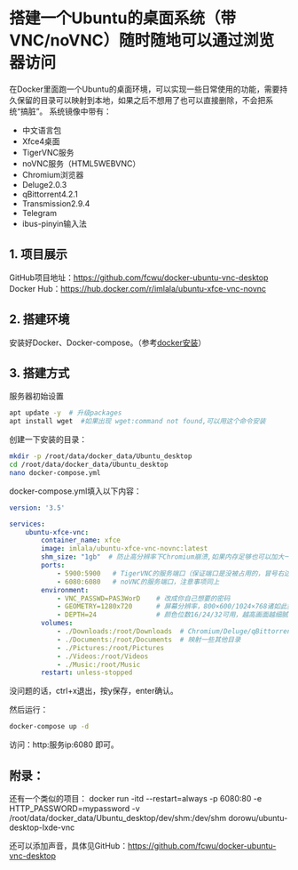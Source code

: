 # 搭建一个Ubuntu的桌面系统（带VNC/noVNC）随时随地可以通过浏览器访问
在Docker里面跑一个Ubuntu的桌面环境，可以实现一些日常使用的功能，需要持久保留的目录可以映射到本地，如果之后不想用了也可以直接删除，不会把系统“搞脏”。
系统镜像中带有：
- 中文语言包
- Xfce4桌面
- TigerVNC服务
- noVNC服务（HTML5WEBVNC）
- Chromium浏览器
- Deluge2.0.3
- qBittorrent4.2.1
- Transmission2.9.4
- Telegram
- ibus-pinyin输入法

## 1. 项目展示
GitHub项目地址：https://github.com/fcwu/docker-ubuntu-vnc-desktop  
Docker Hub：https://hub.docker.com/r/imlala/ubuntu-xfce-vnc-novnc

## 2. 搭建环境
安装好Docker、Docker-compose。（参考[docker安装](/docker/docker安装)）

## 3. 搭建方式
服务器初始设置
```bash
apt update -y  # 升级packages
apt install wget  #如果出现 wget:command not found,可以用这个命令安装
```
创建一下安装的目录：
```bash
mkdir -p /root/data/docker_data/Ubuntu_desktop
cd /root/data/docker_data/Ubuntu_desktop
nano docker-compose.yml
```
docker-compose.yml填入以下内容：
```yml
version: '3.5'

services:
    ubuntu-xfce-vnc:
        container_name: xfce
        image: imlala/ubuntu-xfce-vnc-novnc:latest
        shm_size: "1gb"  # 防止高分辨率下Chromium崩溃,如果内存足够也可以加大一点点
        ports:
            - 5900:5900   # TigerVNC的服务端口（保证端口是没被占用的，冒号右边的端口不能改，左边的可以改）
            - 6080:6080   # noVNC的服务端口，注意事项同上
        environment: 
            - VNC_PASSWD=PAS3WorD    # 改成你自己想要的密码
            - GEOMETRY=1280x720      # 屏幕分辨率，800×600/1024×768诸如此类的可自己调整
            - DEPTH=24               # 颜色位数16/24/32可用，越高画面越细腻，但网络不好的也会更卡
        volumes: 
            - ./Downloads:/root/Downloads  # Chromium/Deluge/qBittorrent/Transmission下载的文件默认保存位置都是root/Downloads下
            - ./Documents:/root/Documents  # 映射一些其他目录
            - ./Pictures:/root/Pictures
            - ./Videos:/root/Videos
            - ./Music:/root/Music
        restart: unless-stopped
```
没问题的话，ctrl+x退出，按y保存，enter确认。

然后运行：
```bash
docker-compose up -d 
```
访问：http:服务ip:6080 即可。

## 附录：
还有一个类似的项目：
docker run -itd --restart=always -p 6080:80 -e HTTP_PASSWORD=mypassword -v /root/data/docker_data/Ubuntu_desktop/dev/shm:/dev/shm dorowu/ubuntu-desktop-lxde-vnc

还可以添加声音，具体见GitHub：https://github.com/fcwu/docker-ubuntu-vnc-desktop